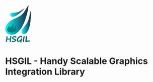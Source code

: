 <img src="other/res/logo.png?raw=true" width="16%">

# HSGIL - Handy Scalable Graphics Integration Library
